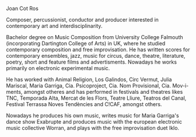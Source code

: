 Joan Cot Ros

Composer, percussionist, conductor and producer interested in contemporary art and interdisciplinarity.

Bachelor degree on Music Composition from University College Falmouth (incorporating Dartington College of Arts) in UK, where he studied contemporary composition and free improvisation. He has written scores for contemporary ensembles, jazz, music for circus, dance, theatre, literature, poetry, short and feature films and advertisments. Nowadays he works primarily on electronic experimental music. 

He has worked with Animal Religion, Los Galindos, Circ Vermut, Julia Mariscal, Maria Garriga, Cia. Psicoproject, Cia. Nom Provisional, Cia. Mov-i-ments, amongst otheres and has performed in festivals and theatres likes TNC, Temporada Alta, Mercat de les Flors, Teatre Lliure, Teatros del Canal, Festival Terrassa Noves Tendències and C!CAF, amongst others.

Nowadays he produces his own music, writes music for Maria Garriga's dance show Exabrupte and produces music with the european electronic music collective Worran, and plays with the free improvisation duet Iklo.
